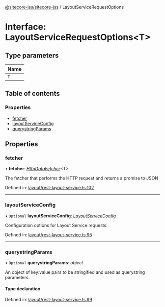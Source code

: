 [@sitecore-jss/sitecore-jss](../README.md) / LayoutServiceRequestOptions

# Interface: LayoutServiceRequestOptions<T\>

## Type parameters

| Name |
| :------ |
| `T` |

## Table of contents

### Properties

- [fetcher](layoutservicerequestoptions.md#fetcher)
- [layoutServiceConfig](layoutservicerequestoptions.md#layoutserviceconfig)
- [querystringParams](layoutservicerequestoptions.md#querystringparams)

## Properties

### fetcher

• **fetcher**: [*HttpDataFetcher*](../README.md#httpdatafetcher)<T\>

The fetcher that performs the HTTP request and returns a promise to JSON

Defined in: [layout/rest-layout-service.ts:102](https://github.com/Sitecore/jss/blob/0a475c74/packages/sitecore-jss/src/layout/rest-layout-service.ts#L102)

___

### layoutServiceConfig

• `Optional` **layoutServiceConfig**: [*LayoutServiceConfig*](layoutserviceconfig.md)

Configuration options for Layout Service requests.

Defined in: [layout/rest-layout-service.ts:95](https://github.com/Sitecore/jss/blob/0a475c74/packages/sitecore-jss/src/layout/rest-layout-service.ts#L95)

___

### querystringParams

• `Optional` **querystringParams**: *object*

An object of key:value pairs to be stringified and used as querystring parameters.

#### Type declaration

Defined in: [layout/rest-layout-service.ts:99](https://github.com/Sitecore/jss/blob/0a475c74/packages/sitecore-jss/src/layout/rest-layout-service.ts#L99)

